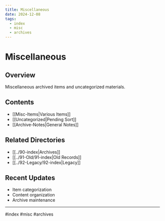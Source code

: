 ```yaml
---
title: Miscellaneous
date: 2024-12-08
tags:
  - index
  - misc
  - archives
---
```


# Miscellaneous

## Overview
Miscellaneous archived items and uncategorized materials.

## Contents
- [[Misc-Items|Various Items]]
- [[Uncategorized|Pending Sort]]
- [[Archive-Notes|General Notes]]

## Related Directories
- [[../90-index|Archives]]
- [[../91-Old/91-index|Old Records]]
- [[../92-Legacy/92-index|Legacy]]

## Recent Updates
- Item categorization
- Content organization
- Archive maintenance

---

#index #misc #archives